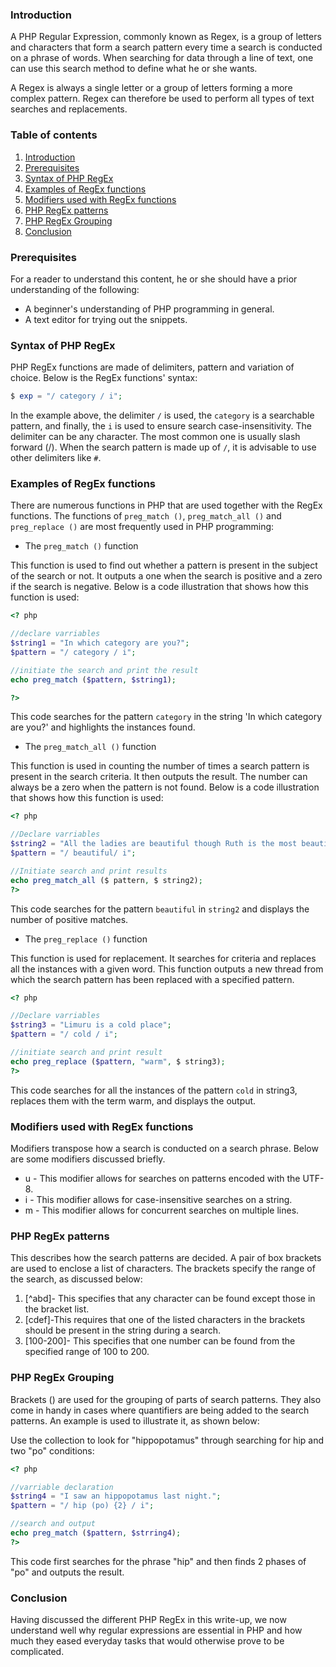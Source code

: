 ### Introduction

A PHP Regular Expression, commonly known as Regex, is a group of letters and characters that form a search pattern every time a search is conducted on a phrase of words. When searching for data through a line of text, one can use this search method to define what he or she  wants.

A Regex is always a single letter or a group of letters forming a more complex pattern. Regex can therefore be used to perform all types of text searches and replacements.

### Table of contents

 1. [Introduction](#introduction)
 2. [Prerequisites](#prerequisites)
 3. [Syntax of PHP RegEx](#syntax-of-php-regex)
 4. [Examples of RegEx functions](#examples-of-regex-functions)
 5. [Modifiers used with RegEx functions](#modifiers-used-with-regex-functions)
 6. [PHP RegEx patterns](#php-regex-patterns)
 7. [PHP RegEx Grouping](#php-regex-grouping)
 8. [Conclusion](#conclusion)


### Prerequisites
For a reader to understand this content, he or she should have a prior understanding of the following:

- A beginner's understanding of PHP programming in general. 
- A text editor for trying out the snippets. 


### Syntax of PHP RegEx

PHP RegEx functions are made of delimiters, pattern and variation of choice. Below is the RegEx functions' syntax:

```php
$ exp = "/ category / i";
```

In the example above, the delimiter `/` is used, the `category` is a searchable pattern, and finally, the `i` is used to ensure search case-insensitivity. The delimiter can be any character. The most common one is usually slash forward (/). When the search pattern is made up of `/`, it is advisable to use other delimiters like `#`.

### Examples of RegEx functions

There are numerous functions in PHP that are used together with the RegEx functions. The functions of `preg_match ()`, `preg_match_all ()` and `preg_replace ()` are most frequently used in PHP programming:

- The `preg_match ()` function

This function is used to find out whether a pattern is present in the subject of the search or not. It outputs a one when the search is positive and a zero if the search is negative.
Below is a code illustration that shows how this function is used:

```php
<? php

//declare varriables
$string1 = "In which category are you?";
$pattern = "/ category / i";

//initiate the search and print the result
echo preg_match ($pattern, $string1); 

?>
```

This code searches for the pattern `category` in the string 'In which category are you?' and highlights the instances found.

- The `preg_match_all ()` function

This function is used in counting the number of times a search pattern is present in the search criteria. It then outputs the result. The number can always be a zero when the pattern is not found.
Below is a code illustration that shows how this function is used:

```php
<? php

//Declare varriables
$string2 = "All the ladies are beautiful though Ruth is the most beautiful";
$pattern = "/ beautiful/ i";

//Initiate search and print results
echo preg_match_all ($ pattern, $ string2);
?>
```

This code searches for the pattern `beautiful` in `string2` and displays the number of positive matches.

- The `preg_replace ()` function

This function is used for replacement. It searches for criteria and replaces all the instances with a given word. This function outputs a new thread from which the search pattern has been replaced with a specified pattern.

```php
<? php

//Declare varriables 
$string3 = "Limuru is a cold place";
$pattern = "/ cold / i";

//initiate search and print result
echo preg_replace ($pattern, "warm", $ string3); 
?>
```

This code searches for all the instances of the pattern `cold` in string3, replaces them with the term warm, and displays the output.


### Modifiers used with RegEx functions

Modifiers transpose how a search is conducted on a search phrase. Below are some modifiers discussed briefly.
- u - This modifier allows for searches on patterns encoded with the UTF-8.
- i - This modifier allows for case-insensitive searches on a string.
- m - This modifier allows for concurrent searches on multiple lines.

### PHP RegEx patterns

This describes how the search patterns are decided. A pair of box brackets are used to enclose a list of characters. The brackets specify the range of the search, as discussed below:

1. [^abd]- This specifies that any character can be found except those in the bracket list.
2. [cdef]-This requires that one of the listed characters in the brackets should be present in the string during a search.
3. [100-200]- This specifies that one number can be found from the specified range of 100 to 200.


### PHP RegEx Grouping

Brackets () are used for the grouping of parts of search patterns. They also come in handy in cases where quantifiers are being added to the search patterns.
An example is used to illustrate it, as shown below:

Use the collection to look for "hippopotamus" through searching for hip and two "po" conditions:

```php
<? php

//varriable declaration
$string4 = "I saw an hippopotamus last night.";
$pattern = "/ hip (po) {2} / i";

//search and output
echo preg_match ($pattern, $strring4); 
?>
```

This code first searches for the phrase "hip" and then finds 2 phases of  "po"  and outputs the result.

### Conclusion

Having discussed the different PHP RegEx in this write-up, we now understand well why regular expressions are essential in PHP and how much they eased everyday tasks that would otherwise prove to be complicated.
